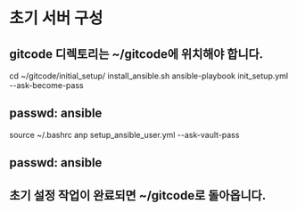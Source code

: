 # 초기 서버 구성 
## gitcode 디렉토리는 ~/gitcode에 위치해야 합니다.
cd ~/gitcode/initial_setup/
install_ansible.sh
ansible-playbook init_setup.yml --ask-become-pass
## passwd: ansible
source ~/.bashrc 
anp setup_ansible_user.yml --ask-vault-pass
## passwd: ansible

## 초기 설정 작업이 완료되면 ~/gitcode로 돌아옵니다.